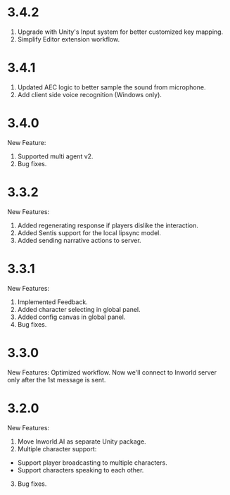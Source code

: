 # 3.4.2
1. Upgrade with Unity's Input system for better customized key mapping.
2. Simplify Editor extension workflow.

# 3.4.1
1. Updated AEC logic to better sample the sound from microphone.
2. Add client side voice recognition (Windows only).

# 3.4.0
New Feature:
1. Supported multi agent v2.
2. Bug fixes.

# 3.3.2
New Features:
1. Added regenerating response if players dislike the interaction.
2. Added Sentis support for the local lipsync model.
3. Added sending narrative actions to server.

# 3.3.1
New Features:
1. Implemented Feedback.
2. Added character selecting in global panel.
3. Added config canvas in global panel.
4. Bug fixes.

# 3.3.0
New Features:
Optimized workflow. Now we'll connect to Inworld server only after the 1st message is sent.

# 3.2.0
New Features:
1. Move Inworld.AI as separate Unity package.
2. Multiple character support: 
* Support player broadcasting to multiple characters.
* Support characters speaking to each other.
3. Bug fixes.
